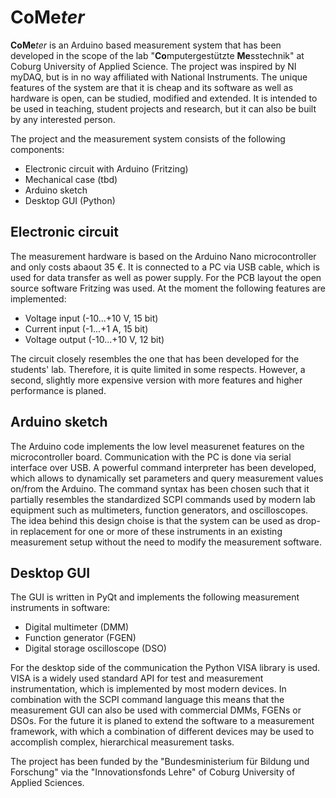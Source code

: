 # **CoMe**_ter_

**CoMe**_ter_ is an Arduino based measurement system that has been developed in the scope of the lab "**Co**mputergestützte **Me**sstechnik" at Coburg University of Applied Science. The project was inspired by NI myDAQ, but is in no way affiliated with National Instruments. The unique features of the system are that it is cheap and its software as well as hardware is open, can be studied, modified and extended. It is intended to be used in teaching, student projects and research, but it can also be built by any interested person.

The project and the measurement system consists of the following components:
- Electronic circuit with Arduino (Fritzing)
- Mechanical case (tbd)
- Arduino sketch
- Desktop GUI (Python)


## Electronic circuit

The measurement hardware is based on the Arduino Nano microcontroller and only costs abaout 35 €. It is connected to a PC via USB cable, which is used for data transfer as well as power supply. For the PCB layout the open source software Fritzing was used. At the moment the following features are implemented:
- Voltage input (-10...+10 V, 15 bit)
- Current input (-1...+1 A, 15 bit)
- Voltage output (-10...+10 V, 12 bit)

The circuit closely resembles the one that has been developed for the students' lab. Therefore, it is quite limited in some respects. However, a second, slightly more expensive version with more features and higher performance is planed.


## Arduino sketch

The Arduino code implements the low level measurenet features on the microcontroller board. Communication with the PC is done via serial interface over USB. A powerful command interpreter has been developed, which allows to dynamically set parameters and query measurement values on/from the Arduino. The command syntax has been chosen such that it partially resembles the standardized SCPI commands used by modern lab equipment such as multimeters, function generators, and oscilloscopes. The idea behind this design choise is that the system can be used as drop-in replacement for one or more of these instruments in an existing measurement setup without the need to modify the measurement software.


## Desktop GUI

The GUI is written in PyQt and implements the following measurement instruments in software:
- Digital multimeter (DMM)
- Function generator (FGEN)
- Digital storage oscilloscope (DSO)

For the desktop side of the communication the Python VISA library is used. VISA is a widely used standard API for test and measurement instrumentation, which is implemented by most modern devices. In combination with the SCPI command language this means that the measurement GUI can also be used with commercial DMMs, FGENs or DSOs. For the future it is planed to extend the software to a measurement framework, with which a combination of different devices may be used to accomplish complex, hierarchical measurement tasks.

The project has been funded by the "Bundesministerium für Bildung und Forschung" via the "Innovationsfonds Lehre" of Coburg University of Applied Sciences.
